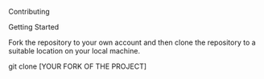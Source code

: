 Contributing

Getting Started

Fork the repository to your own account and then clone the repository to a suitable location on your local machine.

git clone [YOUR FORK OF THE PROJECT]

